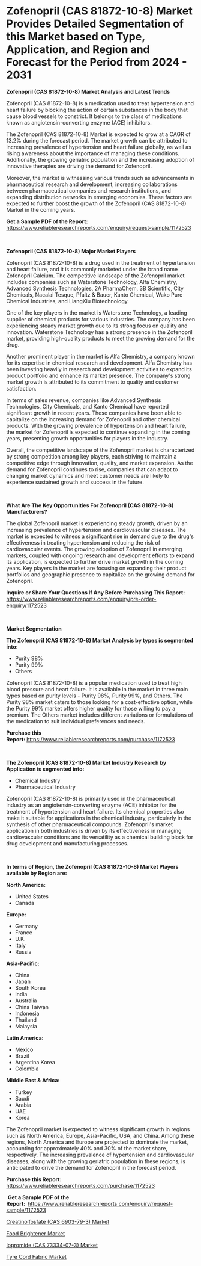 <p><h1>Zofenopril (CAS 81872-10-8) Market Provides Detailed Segmentation of this Market based on Type, Application, and Region and Forecast for the Period from 2024 - 2031</h1></p><p><strong>Zofenopril (CAS 81872-10-8) Market Analysis and Latest Trends</strong></p>
<p><p>Zofenopril (CAS 81872-10-8) is a medication used to treat hypertension and heart failure by blocking the action of certain substances in the body that cause blood vessels to constrict. It belongs to the class of medications known as angiotensin-converting enzyme (ACE) inhibitors.</p><p>The Zofenopril (CAS 81872-10-8) Market is expected to grow at a CAGR of 13.2% during the forecast period. The market growth can be attributed to increasing prevalence of hypertension and heart failure globally, as well as rising awareness about the importance of managing these conditions. Additionally, the growing geriatric population and the increasing adoption of innovative therapies are driving the demand for Zofenopril.</p><p>Moreover, the market is witnessing various trends such as advancements in pharmaceutical research and development, increasing collaborations between pharmaceutical companies and research institutions, and expanding distribution networks in emerging economies. These factors are expected to further boost the growth of the Zofenopril (CAS 81872-10-8) Market in the coming years.</p></p>
<p><strong>Get a Sample PDF of the Report:&nbsp;</strong> <a href="https://www.reliableresearchreports.com/enquiry/request-sample/1172523">https://www.reliableresearchreports.com/enquiry/request-sample/1172523</a></p>
<p>&nbsp;</p>
<p><strong>Zofenopril (CAS 81872-10-8) Major Market Players</strong></p>
<p><p>Zofenopril (CAS 81872-10-8) is a drug used in the treatment of hypertension and heart failure, and it is commonly marketed under the brand name Zofenopril Calcium. The competitive landscape of the Zofenopril market includes companies such as Waterstone Technology, Alfa Chemistry, Advanced Synthesis Technologies, 2A PharmaChem, 3B Scientific, City Chemicals, Nacalai Tesque, Pfaltz & Bauer, Kanto Chemical, Wako Pure Chemical Industries, and LiangXiu Biotechnology.</p><p>One of the key players in the market is Waterstone Technology, a leading supplier of chemical products for various industries. The company has been experiencing steady market growth due to its strong focus on quality and innovation. Waterstone Technology has a strong presence in the Zofenopril market, providing high-quality products to meet the growing demand for the drug.</p><p>Another prominent player in the market is Alfa Chemistry, a company known for its expertise in chemical research and development. Alfa Chemistry has been investing heavily in research and development activities to expand its product portfolio and enhance its market presence. The company's strong market growth is attributed to its commitment to quality and customer satisfaction.</p><p>In terms of sales revenue, companies like Advanced Synthesis Technologies, City Chemicals, and Kanto Chemical have reported significant growth in recent years. These companies have been able to capitalize on the increasing demand for Zofenopril and other chemical products. With the growing prevalence of hypertension and heart failure, the market for Zofenopril is expected to continue expanding in the coming years, presenting growth opportunities for players in the industry.</p><p>Overall, the competitive landscape of the Zofenopril market is characterized by strong competition among key players, each striving to maintain a competitive edge through innovation, quality, and market expansion. As the demand for Zofenopril continues to rise, companies that can adapt to changing market dynamics and meet customer needs are likely to experience sustained growth and success in the future.</p></p>
<p>&nbsp;</p>
<p><strong>What Are The Key Opportunities For Zofenopril (CAS 81872-10-8) Manufacturers?</strong></p>
<p><p>The global Zofenopril market is experiencing steady growth, driven by an increasing prevalence of hypertension and cardiovascular diseases. The market is expected to witness a significant rise in demand due to the drug's effectiveness in treating hypertension and reducing the risk of cardiovascular events. The growing adoption of Zofenopril in emerging markets, coupled with ongoing research and development efforts to expand its application, is expected to further drive market growth in the coming years. Key players in the market are focusing on expanding their product portfolios and geographic presence to capitalize on the growing demand for Zofenopril.</p></p>
<p><strong>Inquire or Share Your Questions If Any Before Purchasing This Report:</strong> <a href="https://www.reliableresearchreports.com/enquiry/pre-order-enquiry/1172523">https://www.reliableresearchreports.com/enquiry/pre-order-enquiry/1172523</a></p>
<p>&nbsp;</p>
<p><strong>Market Segmentation</strong></p>
<p><strong>The Zofenopril (CAS 81872-10-8) Market Analysis by types is segmented into:</strong></p>
<p><ul><li>Purity 98%</li><li>Purity 99%</li><li>Others</li></ul></p>
<p><p>Zofenopril (CAS 81872-10-8) is a popular medication used to treat high blood pressure and heart failure. It is available in the market in three main types based on purity levels - Purity 98%, Purity 99%, and Others. The Purity 98% market caters to those looking for a cost-effective option, while the Purity 99% market offers higher quality for those willing to pay a premium. The Others market includes different variations or formulations of the medication to suit individual preferences and needs.</p></p>
<p><strong>Purchase this Report:&nbsp;</strong><a href="https://www.reliableresearchreports.com/purchase/1172523">https://www.reliableresearchreports.com/purchase/1172523</a></p>
<p>&nbsp;</p>
<p><strong>The Zofenopril (CAS 81872-10-8) Market Industry Research by Application is segmented into:</strong></p>
<p><ul><li>Chemical Industry</li><li>Pharmaceutical Industry</li></ul></p>
<p><p>Zofenopril (CAS 81872-10-8) is primarily used in the pharmaceutical industry as an angiotensin-converting enzyme (ACE) inhibitor for the treatment of hypertension and heart failure. Its chemical properties also make it suitable for applications in the chemical industry, particularly in the synthesis of other pharmaceutical compounds. Zofenopril's market application in both industries is driven by its effectiveness in managing cardiovascular conditions and its versatility as a chemical building block for drug development and manufacturing processes.</p></p>
<p>&nbsp;</p>
<p><strong>In terms of Region, the Zofenopril (CAS 81872-10-8) Market Players available by Region are:</strong></p>
<p>
    <p> <strong> North America: </strong>
        <ul>
            <li>United States</li>
            <li>Canada</li>
        </ul>
        </p> 
    <p> <strong> Europe: </strong>
        <ul>
            <li>Germany</li>
            <li>France</li>
            <li>U.K.</li>
            <li>Italy</li>
            <li>Russia</li>
        </ul>
        </p> 
    <p> <strong> Asia-Pacific: </strong>
        <ul>
            <li>China</li>
            <li>Japan</li>
            <li>South Korea</li>
            <li>India</li>
            <li>Australia</li>
            <li>China Taiwan</li>
            <li>Indonesia</li>
            <li>Thailand</li>
            <li>Malaysia</li>
        </ul>
        </p> 
    <p> <strong> Latin America: </strong>
        <ul>
            <li>Mexico</li>
            <li>Brazil</li>
            <li>Argentina Korea</li>
            <li>Colombia</li>
        </ul>
        </p> 
    <p> <strong> Middle East & Africa: </strong>
        <ul>
            <li>Turkey</li>
            <li>Saudi</li>
            <li>Arabia</li>
            <li>UAE</li>
            <li>Korea</li>
        </ul>
    </p>
    </p>
<p><p>The Zofenopril market is expected to witness significant growth in regions such as North America, Europe, Asia-Pacific, USA, and China. Among these regions, North America and Europe are projected to dominate the market, accounting for approximately 40% and 30% of the market share, respectively. The increasing prevalence of hypertension and cardiovascular diseases, along with the growing geriatric population in these regions, is anticipated to drive the demand for Zofenopril in the forecast period.</p></p>
<p><strong>Purchase this Report: </strong><a href="https://www.reliableresearchreports.com/purchase/1172523">https://www.reliableresearchreports.com/purchase/1172523</a></p>
<p>&nbsp;<strong>Get a Sample PDF of the Report:&nbsp;&nbsp;</strong><a href="https://www.reliableresearchreports.com/enquiry/request-sample/1172523">https://www.reliableresearchreports.com/enquiry/request-sample/1172523</a></p>
<p><strong></strong></p>
<p><p><a href="https://github.com/pjcfca/Market-Research-Report-List-1/blob/main/creatinolfosfate-cas-6903-79-3-market.md">Creatinolfosfate (CAS 6903-79-3) Market</a></p><p><a href="https://issuu.com/reportprime-2/docs/food-brightener-market-size-2030.pptx">Food Brightener Market</a></p><p><a href="https://github.com/johnbach50/Market-Research-Report-List-2/blob/main/iopromide-cas-73334-07-3-market.md">Iopromide (CAS 73334-07-3) Market</a></p><p><a href="https://issuu.com/reportprime-2/docs/tyre-cord-fabric-market-size-2030.pptx">Tyre Cord Fabric Market</a></p></p>